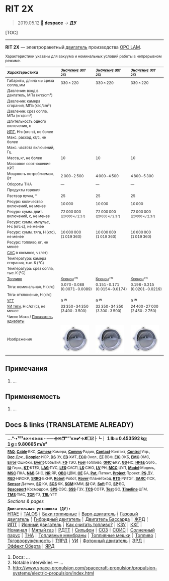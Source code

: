 # RIT 2X
> 2019.05.12 **[🚀](../index/index.md) [despace](index.md)** → **[ДУ](ps.md)**

[TOC]

---

**RIT 2X** — электроракетный [двигатель](ps.md) производства [OPC LAM](zz_opc_lam.md).

<small>

Характеристики указаны для вакуума и номинальных условий работы в непрерывном режиме.

|*Характеристика*|*[Значение](si.md) <small>(RIT 2X)</small>*|*[Значение](si.md) <small>(RIT 2X)</small>*|*[Значение](si.md) <small>(RIT 2X)</small>*|
|:--|:--|:--|:--|
|Габариты, длина × ⌀ среза сопла, мм  | 330 × 220  | 330 × 220  | 330 × 220  |
|Давление: вход в двигатель, МПа (кгс/cm²)  |  |  |  |
|Давление: камера сгорания, МПа (кгс/cm²)  |   |   |   |
|Давление: срез сопла, МПа (кгс/cm²)  |   |   |   |
|Длительность одного включения, с  |   |   |   |
|[ИПТ](ing.md), Н·с (кгс·с), не более  |   |   |   |
|Макс. расход, кг/с, не более  |   |   |   |
|Макс. частота включений, Гц  |   |   |   |
|Масса, кг, не более  | 10  | 10  | 10  |
|Массовое соотношение КРТ  |   |   |   |
|Мощность потребляемая, Вт  | 2 000 ‑ 2 500  | 4 000 ‑ 4 500  | 4 800 ‑ 5 300  |
|Обороты ТНА  |—|—|—|
|Продукты горения  |   |   |   |
|Раствор пучка, °  | 25  | 25  | 25  |
|Ресурс: количество включений, не менее  | 10 000  | 10 000  | 10 000  |
|Ресурс: сумм. длит. включений, c, не менее  | 72 000 000<br> <small>(20 000 ч / 2.3 г)</small>  | 72 000 000<br> <small>(20 000 ч / 2.3 г)</small>  | 72 000 000<br> <small>(20 000 ч / 2.3 г)</small>  |
|Ресурс: сумм. импульс, Н·с (кгс·с), не менее  |   |
|Ресурс: сумм. тяга, Н (кгс), не менее  | 10 000 000<br> (1 019 360)  | 10 000 000<br> (1 019 360)  | 10 000 000<br> (1 019 360)  |
|Ресурс: топливо, кг, не менее  |   |   |   |
|[САС](lifetime.md) в космосе, ч (лет)  |  |
|Температура: камера сгорания, тыс. К (℃)  |   |   |   |
|Температура: срез сопла, тыс. К (℃)  |   |   |   |
|[Топливо](fuel.md)  |  [Ксенон](ксенон.md) **⁽¹⁾**  |  [Ксенон](ксенон.md) **⁽¹⁾**  |  [Ксенон](ксенон.md) **⁽¹⁾**  |
|Тяга: номинальная, Н (кгс)  | 0.070 ‑ 0.088<br> (0.0071 ‑ 0.0089)  | 0.151 ‑ 0.171<br> (0.0154 ‑ 0.0174)  | 0.198 ‑ 0.215<br> (0.0201 ‑ 0.0219)  |
|Тяга: отклонение, Н (кгс)  |  |  |  |
|[УГТ](trl.md)|  9 **⁽¹⁾**  |  9 **⁽¹⁾**  |  9 **⁽¹⁾**  |
|[УИ тяги](isp.md), Н·с/кг (с), не менее  | 33 350 ‑ 34 350<br> (3 400 ‑ 3 500)  | 32 350 ‑ 34 350<br> (3 300 ‑ 3 500)  | 24 400 ‑ 27 000<br> (2 450 ‑ 2 750)  |
|Число Маха / [Показатель адиабаты](heat_cr.md)  |   |   |   |
|Изображения  | [![](f/ps/r/rit_2x_ion_thruster_thumb.jpg)](f/ps/r/rit_2x_ion_thruster.jpg)  | [![](f/ps/r/rit_2x_ion_thruster_thumb.jpg)](f/ps/r/rit_2x_ion_thruster.jpg)  | [![](f/ps/r/rit_2x_ion_thruster_thumb.jpg)](f/ps/r/rit_2x_ion_thruster.jpg)  |

</small>



<p style="page-break-after:always"> </p>

## Примечания
   1. …



## Применяемость
   1. …



<p style="page-break-after:always"> </p>

## Docs & links (TRANSLATEME ALREADY)
|…°·•¹²³±×÷≤≥≈≠ ‑ −— ⎆✉ ❐“”’«»✔→✘☐☑├┕┆ 1 lb = 0.453592 kg; 1 g = 9.80665 m/s²|
|:--|
|<small>**[FAQ](faq.md)**, **[Cable](cable.md)**·БКС, **[Camera](cam.md)**·Камера, **[Comms](comms.md)**·Радио, **[Contact](contact.md)**·Контакт, **[Control](control.md)**·Упр., **[Doc](doc.md)**·Док., **[Doppler](doppler.md)**·ИСР, **[DS](ds.md)**·ЗУ, **[EB](eb.md)**·ХИТ, **[ECO](ecology.md)**·Экол., **[EF](ef.md)**·ВВФ, **[ElC](elc.md)**·ЭКБ, **[EMC](emc.md)**·ЭМС, **[Error](error.md)**·Ошибки, **[Event](event.md)**·События, **[FS](fs.md)**·ТЭО, **[Fuel](fuel.md)**·Топливо, **[GNC](gnc.md)**·БКУ, **[GS](scs.md)**·НС, **[HF&E](hfe.md)**·Эрго., **[IU](iu.md)**·Гиро., **[KT](kt.md)**·КТЕХ, **[LAG](lag.md)**·ПУC, **[LES](les.md)**·САСП, **[LS](ls.md)**·СЖО, **[LV](lv.md)**·РН, **[MCC](mcc.md)**·ЦУП, **[Model](model.md)**·Модель, **[MSC](sc.md)**·ПКА, **[N&B](nnb.md)**·БНО, **[NR](nr.md)**·ЯР, **[OBC](obc.md)**·ЦВМ, **[OE](oe.md)**·БА, **[Pat.](патент.md)**·Патент, **[Project](project.md)**·Проект, **[PS](ps.md)**·ДУ, **[R&D](rnd.md)**·НИОКР, **[SRRQ](srrq.md)**·БКНР, **[Robot](robotics.md)**·Робот, **[Rover](rover.md)**·Планетоход, **[RTG](rtg.md)**·РИТЭГ, **[SARC](sarc.md)**·ПСК, **[Sensor](sensor.md)**·Датчик, **[SC](sc.md)**·КА, **[SCS](scs.md)**·КК, **[SGM](sgm.md)**·КММ, **[SI](si.md)**·СИ, **[Soft](soft.md)**·ПО, **[SP](sp.md)**·БС, **[Spaceport](spaceport.md)**·Космодром, **[SPS](sps.md)**·СЭС, **[SSS](sss.md)**·ГЗУ, **[TCS](tcs.md)**·СОТР, **[Test](test.md)**·ЭО, **[Timeline](timeline.md)**·ЦГМ, **[TMS](tms.md)**·ТМС, **[TOR](tor.md)**·ТЗ, **[TRL](trl.md)**·УГТ</small>|
|*Sections & pages*|
|**`Двигательная установка (ДУ):`**<br> [HTAE](htae.md) ┊ [TALOS](talos.md) ┊ [Баки топливные](fuel_tank.md) ┊ [Варп‑двигатель](warp_drive.md) ┊ [Газовый двигатель](cgt.md) ┊ [Гибридный двигатель](гбрд.md) ┊ [Двигатель Бассарда](bussard_ramjet.md) ┊ [ЖРД](lpr.md) ┊ [ИПТ](ing.md) ┊ [Ионный двигатель](иод.md) ┊ [Как считать топливо?](si.md) ┊ [КЗУ](cinu.md) ┊ [КХГ](cgs.md) ┊ [Номинал](nominal.md) ┊ [Мятый газ](exhsteam.md) ┊ [РДТТ](spr.md) ┊ [Сильфон](сильфон.md) ┊ [СОЗ](соз.md) ┊ [СОИС](соис.md) ┊ [Солнечный парус](солнечный_парус.md) ┊ [ТНА](turbopump.md) ┊ [Топливные мембраны](топливные_мембраны.md) ┊ [Топливные мешки](топливные_мешки.md) ┊ [Топливо](fuel.md) ┊ [Тяговооружённость](ttwr.md) ┊ [ТЯРД](тярд.md) ┊ [УИ](isp.md) ┊ [Фотонный двигатель](фотонный_двигатель.md) ┊ [ЭРД](epsp.md) ┊ [Эффект Оберта](oberth_eff.md) ┊ [ЯРД](ntr.md) |

   1. Docs: …
   1. Notable interwikies — …
   1. <http://www.space-propulsion.com/spacecraft-propulsion/propulsion-systems/electric-propulsion/index.html>
